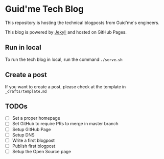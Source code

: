 # Guid'me Tech Blog

This repository is hosting the technical blogposts from Guid'me's engineers.

This blog is powered by [Jekyll](https://jekyllrb.com/) and hosted on GitHub Pages.

## Run in local

To run the tech blog in local, run the command `./serve.sh`

## Create a post

If you want to create a post, please check at the template in `_drafts/template.md`

## TODOs
- [ ] Set a proper homepage
- [ ] Set GitHub to require PRs to merge in master branch
- [ ] Setup GitHub Page
- [ ] Setup DNS
- [ ] Write a first blogpost
- [ ] Publish first blogpost
- [ ] Setup the Open Source page
